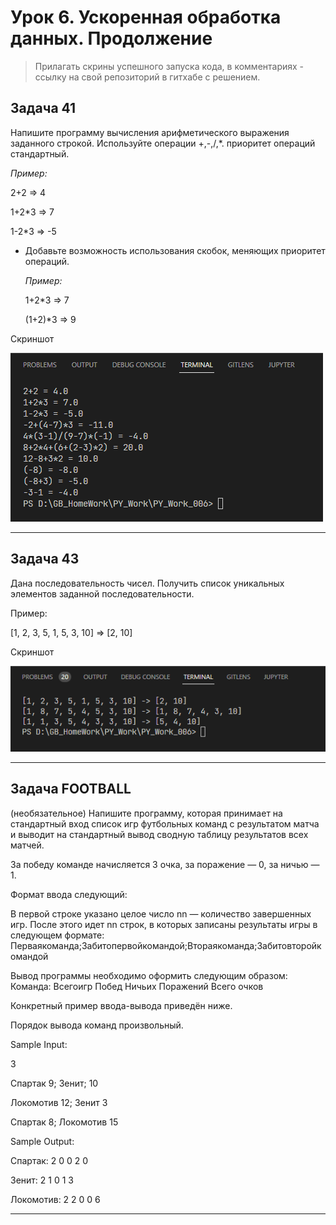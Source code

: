 # Урок 6. Ускоренная обработка данных. Продолжение

> Прилагать скрины успешного запуска кода, в комментариях - ссылку на свой репозиторий в гитхабе с решением.


## Задача 41

Напишите программу вычисления арифметического выражения заданного строкой. Используйте операции +,-,/,*. приоритет операций стандартный.

*Пример:*

2+2 => 4

1+2*3 => 7

1-2*3 => -5

- Добавьте возможность использования скобок, меняющих приоритет операций.

    *Пример:*

    1+2*3 => 7

    (1+2)*3 => 9

Скриншот 

!['Скрин 1'](/ScreenShots/task_041_01.png 'Screen 1')

---

## Задача 43

Дана последовательность чисел. Получить список уникальных элементов заданной последовательности.

Пример:

[1, 2, 3, 5, 1, 5, 3, 10] => [2, 10]

Скриншот

!['Скрин 2'](/ScreenShots/task_043_01.png 'Screen 2')

---

## Задача FOOTBALL

(необязательное) Напишите программу, которая принимает на стандартный вход список игр футбольных команд с результатом матча и выводит на стандартный вывод сводную таблицу результатов всех матчей.

За победу команде начисляется 3 очка, за поражение — 0, за ничью — 1.

Формат ввода следующий:

В первой строке указано целое число nn — количество завершенных игр.
После этого идет nn строк, в которых записаны результаты игры в следующем формате:
Перваякоманда;Забитопервойкомандой;Втораякоманда;Забитовторойкомандой

Вывод программы необходимо оформить следующим образом:
Команда: Всегоигр Побед Ничьих Поражений Всего очков

Конкретный пример ввода-вывода приведён ниже.

Порядок вывода команд произвольный.

Sample Input:

3

Спартак 9; Зенит; 10

Локомотив 12; Зенит 3

Спартак 8; Локомотив 15

Sample Output:

Спартак: 2 0 0 2 0

Зенит: 2 1 0 1 3

Локомотив: 2 2 0 0 6

---
